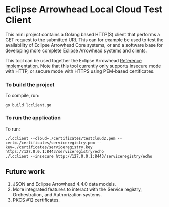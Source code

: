 # Eclipse Arrowhead Local Cloud Test Client
This mini project contains a Golang based HTTP(S) client that performs a GET request to the submitted URI. This can for example be used to test the availability of Eclipse Arrowhead Core systems, or and a software base for developing more complete Eclipse Arrowhead systems and clients.

This tool can be used together the Eclipse Arrowhead [Reference implementation](https://www.github.com/eclipse-arrowhead/core-java-spring).
Note that this tool currently only supports insecure mode with HTTP, or secure mode with HTTPS using PEM-based certificates.

### To build the project
To compile, run:
```
go build lcclient.go
```

### To run the application
To run:
```
./lcclient --cloud=./certificates/testcloud2.pem --cert=./certificates/serviceregistry.pem --key=./certificates/serviceregistry.key https://127.0.0.1:8443/serviceregistry/echo
./lcclient --insecure http://127.0.0.1:8443/serviceregistry/echo
```

## Future work
1. JSON and Eclipse Arrowhead 4.4.0 data models.
2. More integrated features to interact with the Service registry, Orchestration, and Authorization systems.
3. PKCS #12 certificates.

